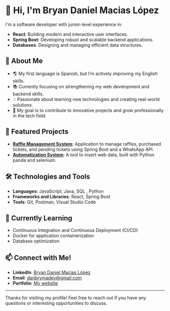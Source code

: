 # 👋 Hi, I'm Bryan Daniel Macias López  

I'm a software developer with junior-level experience in:  
- **React**: Building modern and interactive user interfaces.  
- **Spring Boot**: Developing robust and scalable backend applications.  
- **Databases**: Designing and managing efficient data structures.  

## 🚀 About Me  
- 🌎 My first language is Spanish, but I’m actively improving my English skills.  
- 📚 Currently focusing on strengthening my web development and backend skills.  
- 💡 Passionate about learning new technologies and creating real-world solutions.  
- 🎯 My goal is to contribute to innovative projects and grow professionally in the tech field.  

## 🔨 Featured Projects  
- **[Raffle Management System](https://github.com/carlosherrerah/ventas)**: Application to manage raffles, purchased tickets, and pending tickets using Spring Boot and a WhatsApp API.  
- **[Automatization System](https://github.com/OneSuchDan/python-selenium-auto)**: A tool to insert web data, built with Python panda and selenium.  

## 🛠️ Technologies and Tools  
- **Languages**: JavaScript, Java, SQL , Python
- **Frameworks and Libraries**: React, Spring Boot  
- **Tools**: Git, Postman, Visual Studio Code  

## 🌱 Currently Learning  
- Continuous Integration and Continuous Deployment (CI/CD)  
- Docker for application containerization  
- Database optimization  

## 📫 Connect with Me!  
- **LinkedIn**: [Bryan Daniel Macias López](https://www.linkedin.com/in/danielmaciassoftware/)  
- **Email**: danbrymadev@gmail.com
- **Portfolio**: [My website](https://onesuchdan.github.io/OneSuchDaniel.github.io/)

---  

Thanks for visiting my profile! Feel free to reach out if you have any questions or interesting opportunities to discuss.  
